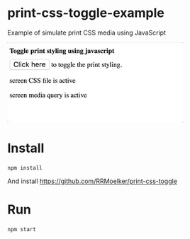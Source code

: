 # print-css-toggle-example
Example of simulate print CSS media using JavaScript


![Example showing print CSS simulation](https://github.com/RRMoelker/print-css-toggle-example/raw/master/print-css-toggle-example.gif)


# Install

```
npm install
```

And install https://github.com/RRMoelker/print-css-toggle

# Run

```
npm start
```
